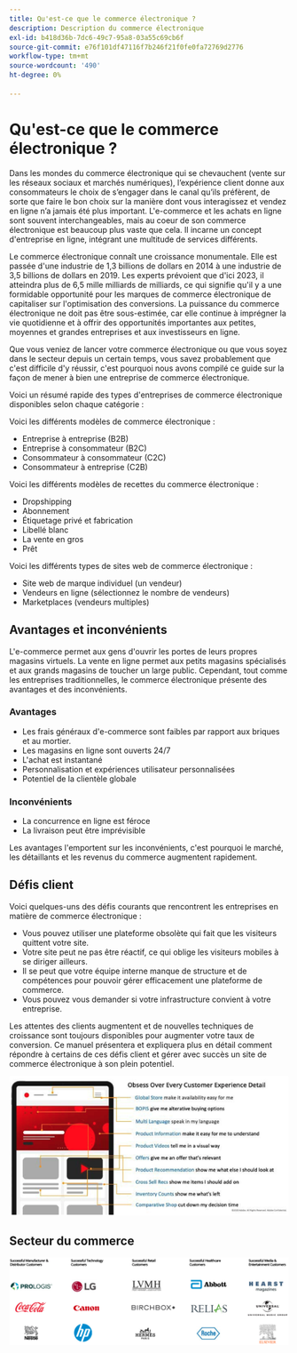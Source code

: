 ```yaml
---
title: Qu'est-ce que le commerce électronique ?
description: Description du commerce électronique
exl-id: b418d36b-7dc6-49c7-95a8-03a55c69cb6f
source-git-commit: e76f101df47116f7b246f21f0fe0fa72769d2776
workflow-type: tm+mt
source-wordcount: '490'
ht-degree: 0%

---
```


# Qu&#39;est-ce que le commerce électronique ?

Dans les mondes du commerce électronique qui se chevauchent (vente sur les réseaux sociaux et marchés numériques), l’expérience client donne aux consommateurs le choix de s’engager dans le canal qu’ils préfèrent, de sorte que faire le bon choix sur la manière dont vous interagissez et vendez en ligne n’a jamais été plus important. L&#39;e-commerce et les achats en ligne sont souvent interchangeables, mais au coeur de son commerce électronique est beaucoup plus vaste que cela. Il incarne un concept d&#39;entreprise en ligne, intégrant une multitude de services différents.

Le commerce électronique connaît une croissance monumentale. Elle est passée d&#39;une industrie de 1,3 billions de dollars en 2014 à une industrie de 3,5 billions de dollars en 2019. Les experts prévoient que d&#39;ici 2023, il atteindra plus de 6,5 mille milliards de milliards, ce qui signifie qu&#39;il y a une formidable opportunité pour les marques de commerce électronique de capitaliser sur l&#39;optimisation des conversions. La puissance du commerce électronique ne doit pas être sous-estimée, car elle continue à imprégner la vie quotidienne et à offrir des opportunités importantes aux petites, moyennes et grandes entreprises et aux investisseurs en ligne.

Que vous veniez de lancer votre commerce électronique ou que vous soyez dans le secteur depuis un certain temps, vous savez probablement que c&#39;est difficile d&#39;y réussir, c&#39;est pourquoi nous avons compilé ce guide sur la façon de mener à bien une entreprise de commerce électronique.

Voici un résumé rapide des types d&#39;entreprises de commerce électronique disponibles selon chaque catégorie :

Voici les différents modèles de commerce électronique :

- Entreprise à entreprise (B2B)
- Entreprise à consommateur (B2C)
- Consommateur à consommateur (C2C)
- Consommateur à entreprise (C2B)

Voici les différents modèles de recettes du commerce électronique :

- Dropshipping
- Abonnement
- Étiquetage privé et fabrication
- Libellé blanc
- La vente en gros
- Prêt

Voici les différents types de sites web de commerce électronique :

- Site web de marque individuel (un vendeur)
- Vendeurs en ligne (sélectionnez le nombre de vendeurs)
- Marketplaces (vendeurs multiples)

## Avantages et inconvénients

L&#39;e-commerce permet aux gens d&#39;ouvrir les portes de leurs propres magasins virtuels. La vente en ligne permet aux petits magasins spécialisés et aux grands magasins de toucher un large public. Cependant, tout comme les entreprises traditionnelles, le commerce électronique présente des avantages et des inconvénients.

### Avantages

- Les frais généraux d&#39;e-commerce sont faibles par rapport aux briques et au mortier.
- Les magasins en ligne sont ouverts 24/7
- L&#39;achat est instantané
- Personnalisation et expériences utilisateur personnalisées
- Potentiel de la clientèle globale

### Inconvénients

- La concurrence en ligne est féroce
- La livraison peut être imprévisible

Les avantages l&#39;emportent sur les inconvénients, c&#39;est pourquoi le marché, les détaillants et les revenus du commerce augmentent rapidement.

## Défis client

Voici quelques-uns des défis courants que rencontrent les entreprises en matière de commerce électronique :

- Vous pouvez utiliser une plateforme obsolète qui fait que les visiteurs quittent votre site.
- Votre site peut ne pas être réactif, ce qui oblige les visiteurs mobiles à se diriger ailleurs.
- Il se peut que votre équipe interne manque de structure et de compétences pour pouvoir gérer efficacement une plateforme de commerce.
- Vous pouvez vous demander si votre infrastructure convient à votre entreprise.

Les attentes des clients augmentent et de nouvelles techniques de croissance sont toujours disponibles pour augmenter votre taux de conversion. Ce manuel présentera et expliquera plus en détail comment répondre à certains de ces défis client et gérer avec succès un site de commerce électronique à son plein potentiel.

![La valeur de la technologie commerciale](../../assets/playbooks/commerce-tech.png)

## Secteur du commerce

![La valeur de la technologie commerciale](../../assets/playbooks/commerce-industries.png)
